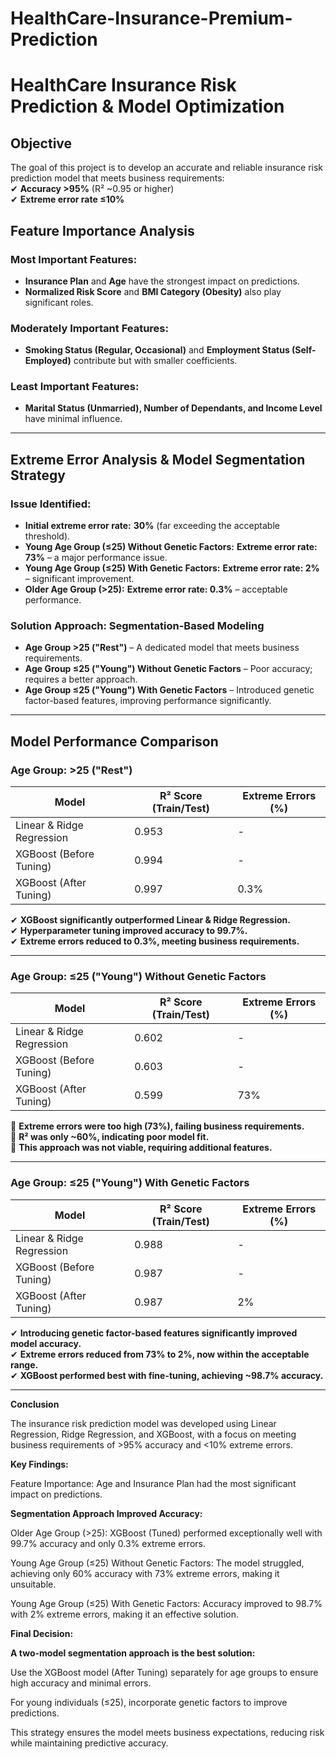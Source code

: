 # HealthCare-Insurance-Premium-Prediction

# HealthCare Insurance Risk Prediction & Model Optimization  

## **Objective**  
The goal of this project is to develop an accurate and reliable insurance risk prediction model that meets business requirements:  
✔ **Accuracy >95%** (R² ~0.95 or higher)  
✔ **Extreme error rate ≤10%**  

## **Feature Importance Analysis**  
### **Most Important Features:**  
- **Insurance Plan** and **Age** have the strongest impact on predictions.  
- **Normalized Risk Score** and **BMI Category (Obesity)** also play significant roles.  

### **Moderately Important Features:**  
- **Smoking Status (Regular, Occasional)** and **Employment Status (Self-Employed)** contribute but with smaller coefficients.  

### **Least Important Features:**  
- **Marital Status (Unmarried), Number of Dependants, and Income Level** have minimal influence.  

---

## **Extreme Error Analysis & Model Segmentation Strategy**  
### **Issue Identified:**  
- **Initial extreme error rate:** **30%** (far exceeding the acceptable threshold).  
- **Young Age Group (≤25) Without Genetic Factors:** **Extreme error rate: 73%** – a major performance issue.  
- **Young Age Group (≤25) With Genetic Factors:** **Extreme error rate: 2%** – significant improvement.  
- **Older Age Group (>25):** **Extreme error rate: 0.3%** – acceptable performance.  

### **Solution Approach: Segmentation-Based Modeling**  
- **Age Group >25 ("Rest")** – A dedicated model that meets business requirements.  
- **Age Group ≤25 ("Young") Without Genetic Factors** – Poor accuracy; requires a better approach.  
- **Age Group ≤25 ("Young") With Genetic Factors** – Introduced genetic factor-based features, improving performance significantly.  

---

## **Model Performance Comparison**  

### **Age Group: >25 ("Rest")**  

| Model                         | R² Score (Train/Test) | Extreme Errors (%) |
|--------------------------------|-----------------------|--------------------|
| Linear & Ridge Regression      | 0.953                 | -                  |
| XGBoost (Before Tuning)        | 0.994                 | -                  |
| XGBoost (After Tuning)         | 0.997                 | 0.3%               |

✔ **XGBoost significantly outperformed Linear & Ridge Regression.**  
✔ **Hyperparameter tuning improved accuracy to 99.7%.**  
✔ **Extreme errors reduced to 0.3%, meeting business requirements.**  

---

### **Age Group: ≤25 ("Young") Without Genetic Factors**  

| Model                         | R² Score (Train/Test) | Extreme Errors (%) |
|--------------------------------|-----------------------|--------------------|
| Linear & Ridge Regression      | 0.602                 | -                  |
| XGBoost (Before Tuning)        | 0.603                 | -                  |
| XGBoost (After Tuning)         | 0.599                 | 73%                |

🚨 **Extreme errors were too high (73%), failing business requirements.**  
🚨 **R² was only ~60%, indicating poor model fit.**  
🚨 **This approach was not viable, requiring additional features.**  

---

### **Age Group: ≤25 ("Young") With Genetic Factors**  

| Model                         | R² Score (Train/Test) | Extreme Errors (%) |
|--------------------------------|-----------------------|--------------------|
| Linear & Ridge Regression      | 0.988                 | -                  |
| XGBoost (Before Tuning)        | 0.987                 | -                  |
| XGBoost (After Tuning)         | 0.987                 | 2%                 |

✔ **Introducing genetic factor-based features significantly improved model accuracy.**  
✔ **Extreme errors reduced from 73% to 2%, now within the acceptable range.**  
✔ **XGBoost performed best with fine-tuning, achieving ~98.7% accuracy.**  

---


**Conclusion**

The insurance risk prediction model was developed using Linear Regression, Ridge Regression, and XGBoost, with a focus on meeting business requirements of >95% accuracy and <10% extreme errors.

**Key Findings:**

Feature Importance: Age and Insurance Plan had the most significant impact on predictions.

**Segmentation Approach Improved Accuracy:**

Older Age Group (>25): XGBoost (Tuned) performed exceptionally well with 99.7% accuracy and only 0.3% extreme errors.

Young Age Group (≤25) Without Genetic Factors: The model struggled, achieving only 60% accuracy with 73% extreme errors, making it unsuitable.

Young Age Group (≤25) With Genetic Factors: Accuracy improved to 98.7% with 2% extreme errors, making it an effective solution.

**Final Decision:**

**A two-model segmentation approach is the best solution:**

Use the XGBoost model (After Tuning) separately for age groups to ensure high accuracy and minimal errors.

For young individuals (≤25), incorporate genetic factors to improve predictions.

This strategy ensures the model meets business expectations, reducing risk while maintaining predictive accuracy.

